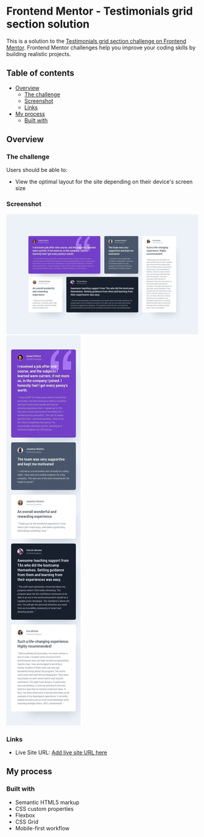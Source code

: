# Frontend Mentor - Testimonials grid section solution

This is a solution to the [Testimonials grid section challenge on Frontend Mentor](https://www.frontendmentor.io/challenges/testimonials-grid-section-Nnw6J7Un7). Frontend Mentor challenges help you improve your coding skills by building realistic projects. 

## Table of contents

- [Overview](#overview)
  - [The challenge](#the-challenge)
  - [Screenshot](#screenshot)
  - [Links](#links)
- [My process](#my-process)
  - [Built with](#built-with)

## Overview

### The challenge

Users should be able to:

- View the optimal layout for the site depending on their device's screen size

### Screenshot

![Desktop Design](./design/desktop-design.jpg)
![Mobile Design](./design/mobile-design.jpg)

### Links

- Live Site URL: [Add live site URL here](https://lm-01.github.io/testimonials-grid/)

## My process

### Built with

- Semantic HTML5 markup
- CSS custom properties
- Flexbox
- CSS Grid
- Mobile-first workflow

